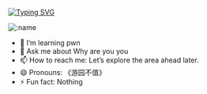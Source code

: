 [![Typing SVG](https://readme-typing-svg.demolab.com?font=ZCOOL+XiaoWei&duration=3000&pause=2000&center=%E7%9C%9F%E7%9A%84&vCenter=%E9%94%99%E8%AF%AF%E7%9A%84&repeat=%E7%9C%9F%E7%9A%84&random=%E9%94%99%E8%AF%AF%E7%9A%84&width=435&lines=%E5%A6%82%E6%9E%9C%E5%B0%96%E9%94%90%E7%9A%84%E6%89%B9%E8%AF%84%E5%AE%8C%E5%85%A8%E6%B6%88%E5%A4%B1;%E6%B8%A9%E5%92%8C%E7%9A%84%E6%89%B9%E8%AF%84%E5%B0%86%E4%BC%9A%E5%8F%98%E5%BE%97%E5%88%BA%E8%80%B3;%E5%A6%82%E6%9E%9C%E6%B8%A9%E5%92%8C%E7%9A%84%E6%89%B9%E8%AF%84%E4%B9%9F%E4%B8%8D%E8%A2%AB%E5%85%81%E8%AE%B8;%E6%B2%89%E9%BB%98%E5%B0%86%E8%A2%AB%E8%AE%A4%E4%B8%BA%E5%B1%85%E5%BF%83%E5%8F%B5%E6%B5%8B;%E5%A6%82%E6%9E%9C%E6%B2%89%E9%BB%98%E4%B9%9F%E4%B8%8D%E5%86%8D%E5%85%81%E8%AE%B8;%E8%B5%9E%E6%89%AC%E4%B8%8D%E5%A4%9F%E5%8D%96%E5%8A%9B%E5%B0%86%E6%98%AF%E4%B8%80%E7%A7%8D%E7%BD%AA%E8%A1%8C;%E5%A6%82%E6%9E%9C%E5%8F%AA%E5%85%81%E8%AE%B8%E4%B8%80%E7%A7%8D%E5%A3%B0%E9%9F%B3%E5%AD%98%E5%9C%A8;%E9%82%A3%E4%B9%88%E5%94%AF%E4%B8%80%E5%AD%98%E5%9C%A8%E7%9A%84%E9%82%A3%E4%B8%AA%E5%A3%B0%E9%9F%B3%E5%B0%B1%E6%98%AF%E8%B0%8E%E8%A8%80)](https://git.io/typing-svg)

<img src="https://count.getloli.com/get/@:name" alt=":name" />

- 🌱 I’m learning pwn
- 💬 Ask me about Why are you you
- 📫 How to reach me: Let’s explore the area ahead later.
- 😄 Pronouns: 《游园不值》
- ⚡ Fun fact: Nothing

